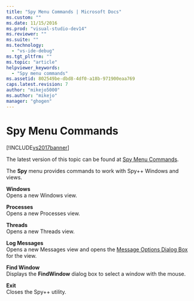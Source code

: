 ```yaml
---
title: "Spy Menu Commands | Microsoft Docs"
ms.custom: ""
ms.date: 11/15/2016
ms.prod: "visual-studio-dev14"
ms.reviewer: ""
ms.suite: ""
ms.technology: 
  - "vs-ide-debug"
ms.tgt_pltfrm: ""
ms.topic: "article"
helpviewer_keywords: 
  - "Spy menu commands"
ms.assetid: 802549be-dbd8-4df0-a18b-971900eaa769
caps.latest.revision: 7
author: "mikejo5000"
ms.author: "mikejo"
manager: "ghogen"
---
```

# Spy Menu Commands
[!INCLUDE[vs2017banner](../includes/vs2017banner.md)]

The latest version of this topic can be found at [Spy Menu Commands](https://docs.microsoft.com/visualstudio/debugger/spy-menu-commands).  
  
The **Spy** menu provides commands to work with Spy++ Windows and views.  
  
 **Windows**  
 Opens a new Windows view.  
  
 **Processes**  
 Opens a new Processes view.  
  
 **Threads**  
 Opens a new Threads view.  
  
 **Log Messages**  
 Opens a new Messages view and opens the [Message Options Dialog Box](../debugger/message-options-dialog-box.md) for the view.  
  
 **Find Window**  
 Displays the **FindWindow** dialog box to select a window with the mouse.  
  
 **Exit**  
 Closes the Spy++ utility.



